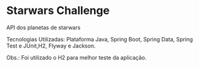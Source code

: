 # Starwars Challenge

API dos planetas de starwars

Tecnologias Utilizadas: Plataforma Java, Spring Boot, Spring Data, Spring Test e JUnit,H2, Flyway e Jackson.

Obs.: Foi utilizado o H2 para melhor teste da aplicação.

